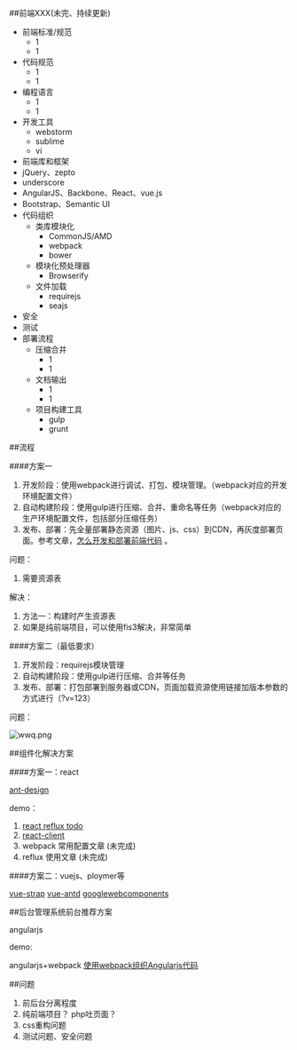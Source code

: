 ##前端XXX(未完、持续更新)

* 前端标准/规范
  * 1
  * 1
* 代码规范
  * 1
  * 1
* 编程语言
  * 1
  * 1
* 开发工具
  * webstorm
  * sublime
  * vi
* 前端库和框架
 * jQuery、zepto
 * underscore
 * AngularJS、Backbone、React、vue.js
 * Bootstrap、Semantic UI
* 代码组织
  * 类库模块化
     * CommonJS/AMD
     * webpack
     * bower
  * 模块化预处理器
     * Browserify
  * 文件加载
     * requirejs
     * seajs
* 安全
* 测试
* 部署流程
  * 压缩合并
     * 1
     * 1
  * 文档输出
      * 1
      * 1
  * 项目构建工具
     * gulp
     * grunt

##流程

####方案一

1. 开发阶段：使用webpack进行调试、打包、模块管理。（webpack对应的开发环境配置文件）
2. 自动构建阶段：使用gulp进行压缩、合并、重命名等任务（webpack对应的生产环境配置文件，包括部分压缩任务）
3. 发布、部署：先全量部署静态资源（图片、js、css）到CDN，再灰度部署页面。参考文章，[怎么开发和部署前端代码](https://github.com/fouber/blog/issues/6) 。

问题：

1. 需要资源表

解决：

1. 方法一：构建时产生资源表
2. 如果是纯前端项目，可以使用fis3解决，非常简单

####方案二（最低要求）

1. 开发阶段：requirejs模块管理
2. 自动构建阶段：使用gulp进行压缩、合并等任务
3. 发布、部署：打包部署到服务器或CDN，页面加载资源使用链接加版本参数的方式进行（?v=123）

问题：

![wwq.png](https://raw.githubusercontent.com/logzh/bookmark/master/image/wwq.png)

##组件化解决方案

####方案一：react

[ant-design](https://github.com/ant-design/ant-design)

demo： 

1. [react reflux todo](https://github.com/logzh/react-reflux-todo)
2. [react-client](https://github.com/logzh/react-client)
3. webpack 常用配置文章 (未完成)
4. reflux 使用文章 (未完成)

####方案二：vuejs、ploymer等

[vue-strap](http://yuche.github.io/vue-strap/)
[vue-antd](https://github.com/okoala/vue-antd)
[googlewebcomponents](https://googlewebcomponents.github.io/)

##后台管理系统前台推荐方案

angularjs

demo:

angularjs+webpack [使用webpack组织Angularjs代码](http://km.oa.com/group/24792/articles/show/242455)

##问题

1. 前后台分离程度
2. 纯前端项目？ php吐页面？
2. css重构问题
3. 测试问题、安全问题
